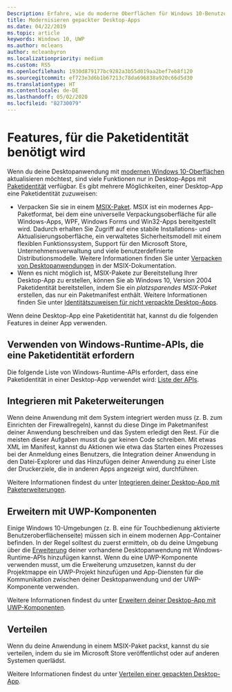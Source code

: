 ```yaml
---
Description: Erfahre, wie du moderne Oberflächen für Windows 10-Benutzer in eine Desktopanwendung einfügen kannst, die du in ein Windows-Anwendungspaket gepackt hast.
title: Modernisieren gepackter Desktop-Apps
ms.date: 04/22/2019
ms.topic: article
keywords: Windows 10, UWP
ms.author: mcleans
author: mcleanbyron
ms.localizationpriority: medium
ms.custom: RS5
ms.openlocfilehash: 1930d879177bc9282a3b55d019aa2bef7eb8f120
ms.sourcegitcommit: ef723e3d6b1b67213c78da696838a920c66d5d30
ms.translationtype: HT
ms.contentlocale: de-DE
ms.lasthandoff: 05/02/2020
ms.locfileid: "82730079"
---
```

# <a name="features-that-require-package-identity"></a>Features, für die Paketidentität benötigt wird

Wenn du deine Desktopanwendung mit [modernen Windows 10-Oberflächen](index.md) aktualisieren möchtest, sind viele Funktionen nur in Desktop-Apps mit [Paketidentität](https://docs.microsoft.com/uwp/schemas/appxpackage/uapmanifestschema/element-identity) verfügbar. Es gibt mehrere Möglichkeiten, einer Desktop-App eine Paketidentität zuzuweisen:

* Verpacken Sie sie in einem [MSIX-Paket](/windows/msix/desktop/desktop-to-uwp-root). MSIX ist ein modernes App-Paketformat, bei dem eine universelle Verpackungsoberfläche für alle Windows-Apps, WPF, Windows Forms und Win32-Apps bereitgestellt wird. Dadurch erhalten Sie Zugriff auf eine stabile Installations- und Aktualisierungsoberfläche, ein verwaltetes Sicherheitsmodell mit einem flexiblen Funktionssystem, Support für den Microsoft Store, Unternehmensverwaltung und viele benutzerdefinierte Distributionsmodelle. Weitere Informationen finden Sie unter [Verpacken von Desktopanwendungen](https://docs.microsoft.com/windows/msix/desktop/desktop-to-uwp-root) in der MSIX-Dokumentation.
* Wenn es nicht möglich ist, MSIX-Pakete zur Bereitstellung Ihrer Desktop-App zu erstellen, können Sie ab Windows 10, Version 2004 Paketidentität bereitstellen, indem Sie ein *platzsparendes MSIX-Paket* erstellen, das nur ein Paketmanifest enthält. Weitere Informationen finden Sie unter [Identitätszuweisen für nicht verpackte Desktop-Apps](grant-identity-to-nonpackaged-apps.md).

Wenn deine Desktop-App eine Paketidentität hat, kannst du die folgenden Features in deiner App verwenden.

## <a name="use-windows-runtime-apis-that-require-package-identity"></a>Verwenden von Windows-Runtime-APIs, die eine Paketidentität erfordern

Die folgende Liste von Windows-Runtime-APIs erfordert, dass eine Paketidentität in einer Desktop-App verwendet wird: [Liste der APIs](desktop-to-uwp-supported-api.md#list-of-apis).

## <a name="integrate-with-package-extensions"></a>Integrieren mit Paketerweiterungen

Wenn deine Anwendung mit dem System integriert werden muss (z. B. zum Einrichten der Firewallregeln), kannst du diese Dinge im Paketmanifest deiner Anwendung beschreiben und das System erledigt den Rest. Für die meisten dieser Aufgaben musst du gar keinen Code schreiben. Mit etwas XML im Manifest, kannst du Aktionen wie etwa das Starten eines Prozesses bei der Anmeldung eines Benutzers, die Integration deiner Anwendung in den Datei-Explorer und das Hinzufügen deiner Anwendung zu einer Liste der Druckerziele, die in anderen Apps angezeigt wird, durchführen.

Weitere Informationen findest du unter [Integrieren deiner Desktop-App mit Paketerweiterungen](desktop-to-uwp-extensions.md).

## <a name="extend-with-uwp-components"></a>Erweitern mit UWP-Komponenten

Einige Windows 10-Umgebungen (z. B. eine für Touchbedienung aktivierte Benutzeroberflächenseite) müssen sich in einem modernen App-Container befinden. In der Regel solltest du zuerst ermitteln, ob du deine Umgebung über die [Erweiterung](desktop-to-uwp-enhance.md) deiner vorhandene Desktopanwendung mit Windows-Runtime-APIs hinzufügen kannst. Wenn du eine UWP-Komponente verwenden musst, um die Erweiterung umzusetzen, kannst du der Projektmappe ein UWP-Projekt hinzufügen und App-Diensten für die Kommunikation zwischen deiner Desktopanwendung und der UWP-Komponente verwenden.

Weitere Informationen findest du unter [Erweitern deiner Desktop-App mit UWP-Komponenten](desktop-to-uwp-extend.md).

## <a name="distribute"></a>Verteilen

Wenn du deine Anwendung in einem MSIX-Paket packst, kannst du sie verteilen, indem du sie im Microsoft Store veröffentlichst oder auf anderen Systemen querlädst.

Weitere Informationen findest du unter [Verteilen einer gepackten Desktop-App](desktop-to-uwp-distribute.md).
